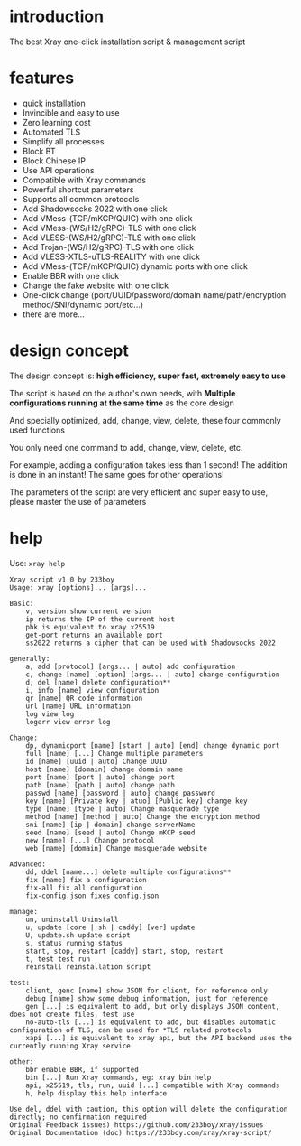 # introduction

The best Xray one-click installation script & management script

# features

- quick installation
- Invincible and easy to use
- Zero learning cost
- Automated TLS
- Simplify all processes
- Block BT
- Block Chinese IP
- Use API operations
- Compatible with Xray commands
- Powerful shortcut parameters
- Supports all common protocols
- Add Shadowsocks 2022 with one click
- Add VMess-(TCP/mKCP/QUIC) with one click
- Add VMess-(WS/H2/gRPC)-TLS with one click
- Add VLESS-(WS/H2/gRPC)-TLS with one click
- Add Trojan-(WS/H2/gRPC)-TLS with one click
- Add VLESS-XTLS-uTLS-REALITY with one click
- Add VMess-(TCP/mKCP/QUIC) dynamic ports with one click
- Enable BBR with one click
- Change the fake website with one click
- One-click change (port/UUID/password/domain name/path/encryption method/SNI/dynamic port/etc...)
- there are more...

# design concept

The design concept is: **high efficiency, super fast, extremely easy to use**

The script is based on the author's own needs, with **Multiple configurations running at the same time** as the core design

And specially optimized, add, change, view, delete, these four commonly used functions

You only need one command to add, change, view, delete, etc.

For example, adding a configuration takes less than 1 second! The addition is done in an instant! The same goes for other operations!

The parameters of the script are very efficient and super easy to use, please master the use of parameters

# help

Use: `xray help`

```
Xray script v1.0 by 233boy
Usage: xray [options]... [args]...

Basic:
    v, version show current version
    ip returns the IP of the current host
    pbk is equivalent to xray x25519
    get-port returns an available port
    ss2022 returns a cipher that can be used with Shadowsocks 2022

generally:
    a, add [protocol] [args... | auto] add configuration
    c, change [name] [option] [args... | auto] change configuration
    d, del [name] delete configuration**
    i, info [name] view configuration
    qr [name] QR code information
    url [name] URL information
    log view log
    logerr view error log

Change:
    dp, dynamicport [name] [start | auto] [end] change dynamic port
    full [name] [...] Change multiple parameters
    id [name] [uuid | auto] Change UUID
    host [name] [domain] change domain name
    port [name] [port | auto] change port
    path [name] [path | auto] change path
    passwd [name] [password | auto] change password
    key [name] [Private key | atuo] [Public key] change key
    type [name] [type | auto] Change masquerade type
    method [name] [method | auto] Change the encryption method
    sni [name] [ip | domain] change serverName
    seed [name] [seed | auto] Change mKCP seed
    new [name] [...] Change protocol
    web [name] [domain] Change masquerade website

Advanced:
    dd, ddel [name...] delete multiple configurations**
    fix [name] fix a configuration
    fix-all fix all configuration
    fix-config.json fixes config.json

manage:
    un, uninstall Uninstall
    u, update [core | sh | caddy] [ver] update
    U, update.sh update script
    s, status running status
    start, stop, restart [caddy] start, stop, restart
    t, test test run
    reinstall reinstallation script

test:
    client, genc [name] show JSON for client, for reference only
    debug [name] show some debug information, just for reference
    gen [...] is equivalent to add, but only displays JSON content, does not create files, test use
    no-auto-tls [...] is equivalent to add, but disables automatic configuration of TLS, can be used for *TLS related protocols
    xapi [...] is equivalent to xray api, but the API backend uses the currently running Xray service

other:
    bbr enable BBR, if supported
    bin [...] Run Xray commands, eg: xray bin help
    api, x25519, tls, run, uuid [...] compatible with Xray commands
    h, help display this help interface

Use del, ddel with caution, this option will delete the configuration directly; no confirmation required
Original Feedback issues) https://github.com/233boy/xray/issues
Original Documentation (doc) https://233boy.com/xray/xray-script/
```
